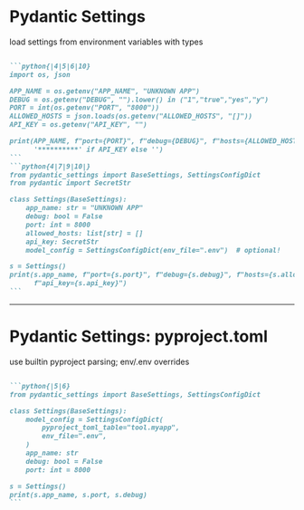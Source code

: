 
# Pydantic Settings

load settings from environment variables with types

<v-clicks>

````md magic-move

```python{|4|5|6|10}
import os, json

APP_NAME = os.getenv("APP_NAME", "UNKNOWN APP")
DEBUG = os.getenv("DEBUG", "").lower() in ("1","true","yes","y")
PORT = int(os.getenv("PORT", "8000"))
ALLOWED_HOSTS = json.loads(os.getenv("ALLOWED_HOSTS", "[]"))
API_KEY = os.getenv("API_KEY", "")

print(APP_NAME, f"port={PORT}", f"debug={DEBUG}", f"hosts={ALLOWED_HOSTS}",
      '**********' if API_KEY else '')
```
```python{4|7|9|10|}
from pydantic_settings import BaseSettings, SettingsConfigDict
from pydantic import SecretStr

class Settings(BaseSettings):
    app_name: str = "UNKNOWN APP"
    debug: bool = False
    port: int = 8000
    allowed_hosts: list[str] = []
    api_key: SecretStr
    model_config = SettingsConfigDict(env_file=".env")  # optional!

s = Settings()
print(s.app_name, f"port={s.port}", f"debug={s.debug}", f"hosts={s.allowed_hosts}", 
      f"api_key={s.api_key}")
```
````
</v-clicks>


---

# Pydantic Settings: pyproject.toml

use builtin pyproject parsing; env/.env overrides

<v-clicks>

````md magic-move

```python{|5|6}
from pydantic_settings import BaseSettings, SettingsConfigDict

class Settings(BaseSettings):
    model_config = SettingsConfigDict(
        pyproject_toml_table="tool.myapp",
        env_file=".env",
    )
    app_name: str
    debug: bool = False
    port: int = 8000

s = Settings()
print(s.app_name, s.port, s.debug)
```
````

</v-clicks>

